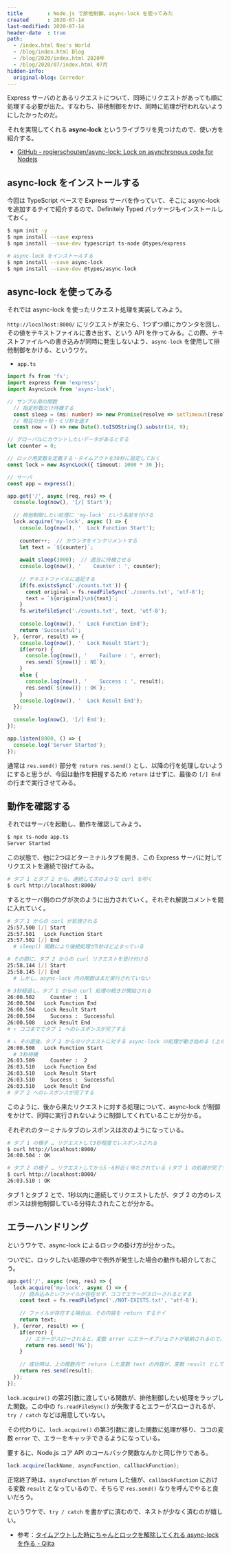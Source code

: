 ```yaml
---
title        : Node.js で排他制御。async-lock を使ってみた
created      : 2020-07-14
last-modified: 2020-07-14
header-date  : true
path:
  - /index.html Neo's World
  - /blog/index.html Blog
  - /blog/2020/index.html 2020年
  - /blog/2020/07/index.html 07月
hidden-info:
  original-blog: Corredor
---
```


Express サーバのとあるリクエストについて、同時にリクエストがあっても順に処理する必要が出た。すなわち、排他制御をかけ、同時に処理が行われないようにしたかったのだ。

それを実現してくれる __async-lock__ というライブラリを見つけたので、使い方を紹介する。

- [GitHub - rogierschouten/async-lock: Lock on asynchronous code for Nodejs](https://github.com/rogierschouten/async-lock)

## async-lock をインストールする

今回は TypeScript ベースで Express サーバを作っていて、そこに async-lock を追加するテイで紹介するので、Definitely Typed パッケージもインストールしておく。

```bash
$ npm init -y
$ npm install --save express
$ npm install --save-dev typescript ts-node @types/express

# async-lock をインストールする
$ npm install --save async-lock
$ npm install --save-dev @types/async-lock
```

## async-lock を使ってみる

それでは async-lock を使ったリクエスト処理を実装してみよう。

`http://localhost:8000/` にリクエストが来たら、1つずつ順にカウンタを回し、その値をテキストファイルに書き出す、という API を作ってみる。この際、テキストファイルへの書き込みが同時に発生しないよう、`async-lock` を使用して排他制御をかける、というワケ。

- `app.ts`

```typescript
import fs from 'fs';
import express from 'express';
import AsyncLock from 'async-lock';

// サンプル用の関数
  // 指定秒数だけ待機する
  const sleep = (ms: number) => new Promise(resolve => setTimeout(resolve, ms));
  // 現在の分・秒・ミリ秒を返す
  const now = () => new Date().toISOString().substr(14, 9);

// グローバルにカウントしたいデータがあるとする
let counter = 0;

// ロック用変数を定義する・タイムアウトを30秒に設定しておく
const lock = new AsyncLock({ timeout: 1000 * 30 });

// サーバ
const app = express();

app.get('/', async (req, res) => {
  console.log(now(), '[/] Start');
  
  // 排他制御したい処理に 'my-lock' という名前を付ける
  lock.acquire('my-lock', async () => {
    console.log(now(), '  Lock Function Start');
    
    counter++;  // カウンタをインクリメントする
    let text = `${counter}`;
    
    await sleep(3000);  // 適当に待機させる
    console.log(now(), '    Counter : ', counter);
    
    // テキストファイルに追記する
    if(fs.existsSync('./counts.txt')) {
      const original = fs.readFileSync('./counts.txt', 'utf-8');
      text = `${original}\n${text}`;
    }
    fs.writeFileSync('./counts.txt', text, 'utf-8');
    
    console.log(now(), '  Lock Function End');
    return 'Successful';
  }, (error, result) => {
    console.log(now(), '  Lock Result Start');
    if(error) {
      console.log(now(), '    Failure : ', error);
      res.send(`${now()} : NG`);
    }
    else {
      console.log(now(), '    Success : ', result);
      res.send(`${now()} : OK`);
    }
    console.log(now(), '  Lock Result End');
  });
  
  console.log(now(), '[/] End');
});

app.listen(8000, () => {
  console.log('Server Started');
});
```

通常は `res.send()` 部分を `return res.send()` とし、以降の行を処理しないようにすると思うが、今回は動作を把握するため `return` はせずに、最後の `[/] End` の行まで実行させてみる。

## 動作を確認する

それではサーバを起動し、動作を確認してみよう。

```bash
$ npx ts-node app.ts
Server Started
```

この状態で、他に2つほどターミナルタブを開き、この Express サーバに対してリクエストを連続で投げてみる。

```bash
# タブ 1 とタブ 2 から、連続して次のような curl を叩く
$ curl http://localhost:8000/
```

するとサーバ側のログが次のように出力されていく。それぞれ解説コメントを間に入れていく。

```bash
# タブ 1 からの curl が処理される
25:57.500 [/] Start
25:57.501   Lock Function Start
25:57.502 [/] End
  # sleep() 関数により後続処理が3秒ほど止まっている

# その間に、タブ 2 からの curl リクエストを受け付ける
25:58.144 [/] Start
25:58.145 [/] End
  # しかし、async-lock 内の関数はまだ実行されていない

# 3秒経過し、タブ 1 からの curl 処理の続きが開始される
26:00.502     Counter :  1
26:00.504   Lock Function End
26:00.504   Lock Result Start
26:00.504     Success :  Successful
26:00.508   Lock Result End
# ↑ ココまででタブ 1 へのレスポンスが完了する

# ↓ その直後、タブ 2 からのリクエストに対する async-lock の処理が動き始める (上のログ行と同じ時刻 = すぐ直後に動作していることが分かる)
26:00.508   Lock Function Start
  # 3秒待機
26:03.509     Counter :  2
26:03.510   Lock Function End
26:03.510   Lock Result Start
26:03.510     Success :  Successful
26:03.510   Lock Result End
# タブ 2 へのレスポンスが完了する
```

このように、後から来たリクエストに対する処理について、async-lock が制御をかけて、同時に実行されないように制御してくれていることが分かる。

それぞれのターミナルタブのレスポンスは次のようになっている。

```bash
# タブ 1 の様子 … リクエストして3秒程度でレスポンスされる
$ curl http://localhost:8000/
26:00.504 : OK

# タブ 2 の様子 … リクエストしてから5・6秒近く待たされている (タブ 1 の処理が完了するまで待っているため)
$ curl http://localhost:8000/
26:03.510 : OK
```

タブ 1 とタブ 2 とで、1秒以内に連続してリクエストしたが、タブ 2 の方のレスポンスは排他制御している分待たされたことが分かる。

## エラーハンドリング

というワケで、async-lock によるロックの掛け方が分かった。

ついでに、ロックしたい処理の中で例外が発生した場合の動作も紹介しておこう。

```typescript
app.get('/', async (req, res) => {
  lock.acquire('my-lock', async () => {
    // 読み込みたいファイルが存在せず、ココでエラーがスローされるとする
    const text = fs.readFileSync('./NOT-EXISTS.txt', 'utf-8');
    
    // ファイルが存在する場合は、その内容を return するテイ
    return text;
  }, (error, result) => {
    if(error) {
      // エラーがスローされると、変数 error にエラーオブジェクトが格納されるので、ココでハンドリングする
      return res.send('NG');
    }
    
    // 成功時は、上の関数内で return した変数 text の内容が、変数 result として受け取れる
    return res.send(result);
  });
});
```

`lock.acquire()` の第2引数に渡している関数が、排他制御したい処理をラップした関数。この中の `fs.readFileSync()` が失敗するとエラーがスローされるが、`try / catch` などは用意していない。

その代わりに、`lock.acquire()` の第3引数に渡した関数に処理が移り、ココの変数 `error` で、エラーをキャッチできるようになっている。

要するに、Node.js コア API のコールバック関数なんかと同じ作りである。

```typescript
lock.acquire(lockName, asyncFunction, callbackFunction);
```

正常終了時は、`asyncFunction` が `return` した値が、`callbackFunction` における変数 `result` となっているので、そちらで `res.send()` なりを呼んでやると良いだろう。

というワケで、`try / catch` を書かずに済むので、ネストが少なく済むのが嬉しい。

- 参考：[タイムアウトした時にちゃんとロックを解除してくれる async-lockを作る - Qiita](https://qiita.com/KuwaK/items/60f137f2daf9b2650975)
